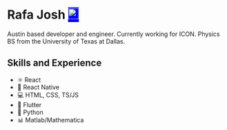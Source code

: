 # Rafa Josh <a href="https://linkedin.com/in/rafael-josh-261552153" style="background-color:blue"  target="blank"><img  src="https://cdn.jsdelivr.net/npm/simple-icons@3.0.1/icons/linkedin.svg" alt="rafael-josh-261552153" height="25" width="25"  /></a>

Austin based developer and engineer. Currently working for ICON. Physics BS from the University of Texas at Dallas.

## Skills and Experience
* ⚛ React
* 📱 React Native
* 💻 HTML, CSS, TS/JS
* 🌌 Flutter
* 🐍 Python
* 📊 Matlab/Mathematica





</p>

<style>
  img {
    color:blue;
  }
</style>
